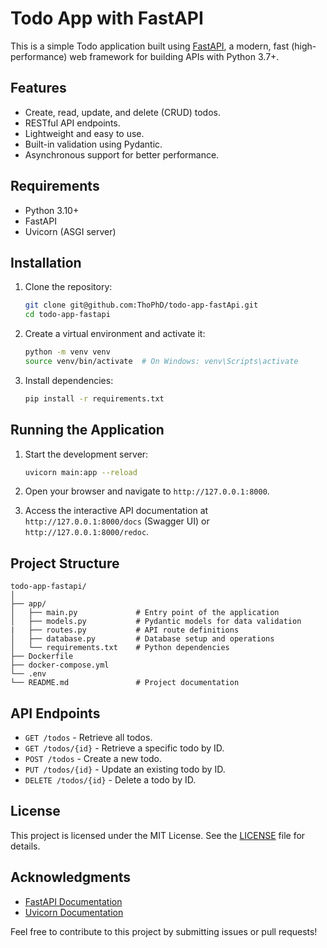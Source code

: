 # Todo App with FastAPI

This is a simple Todo application built using [FastAPI](https://fastapi.tiangolo.com/), a modern, fast (high-performance) web framework for building APIs with Python 3.7+.

## Features

- Create, read, update, and delete (CRUD) todos.
- RESTful API endpoints.
- Lightweight and easy to use.
- Built-in validation using Pydantic.
- Asynchronous support for better performance.

## Requirements

- Python 3.10+
- FastAPI
- Uvicorn (ASGI server)

## Installation

1. Clone the repository:

    ```bash
    git clone git@github.com:ThoPhD/todo-app-fastApi.git
    cd todo-app-fastapi
    ```

2. Create a virtual environment and activate it:

    ```bash
    python -m venv venv
    source venv/bin/activate  # On Windows: venv\Scripts\activate
    ```

3. Install dependencies:

    ```bash
    pip install -r requirements.txt
    ```

## Running the Application

1. Start the development server:

    ```bash
    uvicorn main:app --reload
    ```

2. Open your browser and navigate to `http://127.0.0.1:8000`.

3. Access the interactive API documentation at `http://127.0.0.1:8000/docs` (Swagger UI) or `http://127.0.0.1:8000/redoc`.

## Project Structure

```
todo-app-fastapi/
│
├── app/
│   ├── main.py             # Entry point of the application
│   ├── models.py           # Pydantic models for data validation
|   ├── routes.py           # API route definitions
│   ├── database.py         # Database setup and operations
│   └── requirements.txt    # Python dependencies
├── Dockerfile
├── docker-compose.yml
└── .env
└── README.md               # Project documentation

```

## API Endpoints

- `GET /todos` - Retrieve all todos.
- `GET /todos/{id}` - Retrieve a specific todo by ID.
- `POST /todos` - Create a new todo.
- `PUT /todos/{id}` - Update an existing todo by ID.
- `DELETE /todos/{id}` - Delete a todo by ID.

## License

This project is licensed under the MIT License. See the [LICENSE](LICENSE) file for details.

## Acknowledgments

- [FastAPI Documentation](https://fastapi.tiangolo.com/)
- [Uvicorn Documentation](https://www.uvicorn.org/)

Feel free to contribute to this project by submitting issues or pull requests!